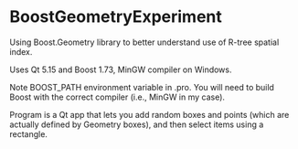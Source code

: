 # BoostGeometryExperiment

Using Boost.Geometry library to better understand use of R-tree spatial index.

Uses Qt 5.15 and Boost 1.73, MinGW compiler on Windows.

Note BOOST_PATH environment variable in .pro.  You will need to build Boost with the correct compiler (i.e., MinGW in my case).

Program is a Qt app that lets you add random boxes and points (which are actually defined by Geometry boxes), and then select items using a rectangle.
